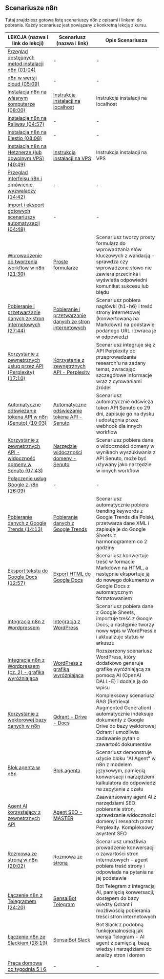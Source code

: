 ## Scenariusze n8n

Tutaj znajdziesz gotową listę scenariuszy n8n z opisami i linkami do pobrania. Każdy scenariusz jest powiązany z konkretną lekcją z kursu.

| LEKCJA (nazwa i link do lekcji) | Scenariusz (nazwa i link) | Opis Scenariusza |
|---|---|---|
| [Przegląd dostępnych metod instalacji n8n (01:04)](https://learn.sensai.academy/next/public/lesson/315) | - | - |
| [n8n w wersji cloud (05:09)](https://learn.sensai.academy/next/public/lesson/321) | - | - |
| [Instalacja n8n na własnym komputerze (08:00)](https://learn.sensai.academy/next/public/lesson/317) | [Instrukcja instalacji na localhost](../INSTALACJA_N8N/LOKALNY_LOCALHOST_N8N) | Instrukcja instalacji na localhost |
| [Instalacja n8n na Railway (04:57)](https://learn.sensai.academy/next/public/lesson/318) | - | - |
| [Instalacja n8n na Elestio (08:08)](https://learn.sensai.academy/next/public/lesson/319) | - | - |
| [Instalacja n8n na Hetznerze (lub dowolnym VPS) (40:49)](https://learn.sensai.academy/next/public/lesson/316) | [Instrukcja instalacji na VPS](../INSTALACJA_N8N/VPS_n8n_with_workers) | Instrukcja instalacji na VPS |
| [Przegląd interfejsu n8n i omówienie wyzwalaczy (14:42)](https://learn.sensai.academy/next/public/lesson/320) | - | - |
| [Import i eksport gotowych scenariuszy automatyzacji (04:48)](https://learn.sensai.academy/next/public/lesson/322) | - | - |
| [Wprowadzenie do tworzenia workflow w n8n (21:30)](https://learn.sensai.academy/next/public/lesson/325) | [Proste formularze](./proste_formularze.json) | Scenariusz tworzy prosty formularz do wprowadzania słów kluczowych z walidacją - sprawdza czy wprowadzone słowo nie zawiera przecinka i wyświetla odpowiedni komunikat sukcesu lub błędu |
| [Pobieranie i przetwarzanie danych ze stron internetowych (27:44)](https://learn.sensai.academy/next/public/lesson/310) | [Pobieranie i przetwarzanie danych ze stron internetowych](./pobieranie_i_przetwarzanie_danych_ze_stron_internetowych.json) | Scenariusz pobiera nagłówki (h1-h6) i treść strony internetowej (konwertowaną na Markdown) na podstawie podanego URL i zwraca je w odpowiedzi |
| [Korzystanie z zewnętrznych usług przez API (Perplexity) (17:10)](https://learn.sensai.academy/next/public/lesson/312) | [Korzystanie z zewnętrznych API - Perplexity](./korzystanie_z_zewnetrznych_api_perplexity.json) | Scenariusz integruje się z API Perplexity do przeprowadzania research'u na zadany temat, zwracając szczegółowe informacje wraz z cytowaniami źródeł |
| [Automatyczne odświeżanie tokena API w n8n (Senuto) (10:03)](https://learn.sensai.academy/next/public/lesson/313) | [Automatyczne odświeżanie tokena API - Senuto](./automatyczne_odswiezanie_tokena_api_senuto.json) | Scenariusz automatycznie odświeża token API Senuto co 29 dni, zapisuje go na dysku i udostępnia przez webhook dla innych workflow |
| [Korzystanie z zewnętrznych API - widoczność domeny w Senuto (07:43)](https://learn.sensai.academy/next/public/lesson/314) | [Narzędzie widoczności domeny - Senuto](./tool_senuto_domain_visibility.json) | Scenariusz pobiera dane o widoczności domeny w wynikach wyszukiwania z API Senuto, może być używany jako narzędzie w innych workflow |
| [Połączenie usług Google z n8n (16:09)](https://learn.sensai.academy/next/public/lesson/307) | -  | - |
| [Pobieranie danych z Google Trends (14:13)](https://learn.sensai.academy/next/public/lesson/308) | [Pobieranie danych z Google Trends](./google_pobranie_danych_z_trends.json) | Scenariusz automatycznie pobiera trending keywords z Google Trends dla Polski, przetwarza dane XML i zapisuje je do Google Sheets z harmonogramem co 2 godziny |
| [Eksport tekstu do Google Docs (12:57)](https://learn.sensai.academy/next/public/lesson/309) | [Export HTML do Google Docs](./export_html_do_google_docs.json) | Scenariusz konwertuje treść w formacie Markdown na HTML, a następnie eksportuje ją do nowego dokumentu w Google Docs z automatycznym formatowaniem |
| [Integracja n8n z Wordpressem](https://learn.sensai.academy/next/public/lesson/330) | [Integracja z WordPress](./wordpress_create_post.json) | Scenariusz pobiera dane z Google Sheets, importuje treść z Google Docs, a następnie tworzy nowy wpis w WordPressie i aktualizuje status w arkuszu |
| [Integracja n8n z Wordpressem (cz. 2) - grafika wyróżniająca](https://learn.sensai.academy/next/public/lesson/331) | [WordPress z grafiką wyróżniającą](./wordpress_grafika_wyrozniajaca.json) | Rozszerzony scenariusz WordPress, który dodatkowo generuje grafikę wyróżniającą za pomocą AI (OpenAI DALL-E) i dodaje ją do wpisu |
| [Korzystanie z wektorowej bazy danych w n8n](https://learn.sensai.academy/next/public/lesson/329) | [Qdrant - Drive - Docs](./qdrant_drive_docs.json) | Kompleksowy scenariusz RAG (Retrieval Augmented Generation) - automatycznie indeksuje dokumenty z Google Drive do bazy wektorowej Qdrant i umożliwia zadawanie pytań o zawartość dokumentów |
| [Blok agenta w n8n](https://learn.sensai.academy/next/public/lesson/328) | [Blok agenta](./blok_agenta.json) | Scenariusz demonstruje użycie bloku "AI Agent" w n8n z modelem językowym, pamięcią konwersacji i narzędziem kalkulatora do odpowiedzi na zapytania z czatu |
| [Agent AI korzystający z zewnętrznych API](https://learn.sensai.academy/next/public/lesson/327) | [Agent SEO - MASTER](./agent_seo_master.json) | Zaawansowany agent AI z narzędziami SEO: pobieranie stron, sprawdzanie widoczności domeny i research przez Perplexity. Kompleksowy asystent SEO |
| [Rozmowa ze stroną w n8n (20:02)](https://learn.sensai.academy/next/public/lesson/326) | [Rozmowa ze stroną](./rozmawiaj_ze_strona.json) | Scenariusz umożliwia prowadzenie konwersacji o zawartości stron internetowych - agent pobiera treść strony i odpowiada na pytania na jej podstawie |
| [Łączenie n8n z Telegramem (24:20)](https://learn.sensai.academy/next/public/lesson/324) | [SensaiBot Telegram](./sensai_bot_telegram.json) | Bot Telegram z integracją AI, pamięcią konwersacji, dostępem do bazy wiedzy Qdrant i możliwością pobierania treści stron internetowych |
| [Łączenie n8n ze Slackiem (28:19)](https://learn.sensai.academy/next/public/lesson/323) | [SensaiBot Slack](./sensai_bot_slack.json) | Bot Slack z podobną funkcjonalnością jak wersja Telegram - AI agent z pamięcią, bazą wiedzy i narzędziami do analizy stron i domen |
| [Praca domowa do tygodnia 5 i 6](https://learn.sensai.academy/next/public/lesson/332) | - | - |
